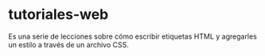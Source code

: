 # tutoriales-web
Es una serie de lecciones sobre cómo escribir etiquetas HTML y agregarles un estilo a través de un archivo CSS.  
